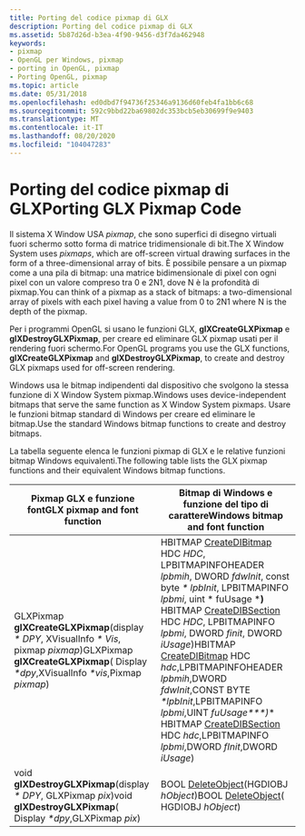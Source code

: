 ```yaml
---
title: Porting del codice pixmap di GLX
description: Porting del codice pixmap di GLX
ms.assetid: 5b87d26d-b3ea-4f90-9456-d3f7da462948
keywords:
- pixmap
- OpenGL per Windows, pixmap
- porting in OpenGL, pixmap
- Porting OpenGL, pixmap
ms.topic: article
ms.date: 05/31/2018
ms.openlocfilehash: ed0dbd7f94736f25346a9136d60feb4fa1bb6c68
ms.sourcegitcommit: 592c9bbd22ba69802dc353bcb5eb30699f9e9403
ms.translationtype: MT
ms.contentlocale: it-IT
ms.lasthandoff: 08/20/2020
ms.locfileid: "104047283"
---
```

# <a name="porting-glx-pixmap-code"></a><span data-ttu-id="42022-107">Porting del codice pixmap di GLX</span><span class="sxs-lookup"><span data-stu-id="42022-107">Porting GLX Pixmap Code</span></span>

<span data-ttu-id="42022-108">Il sistema X Window USA *pixmap*, che sono superfici di disegno virtuali fuori schermo sotto forma di matrice tridimensionale di bit.</span><span class="sxs-lookup"><span data-stu-id="42022-108">The X Window System uses *pixmaps*, which are off-screen virtual drawing surfaces in the form of a three-dimensional array of bits.</span></span> <span data-ttu-id="42022-109">È possibile pensare a un pixmap come a una pila di bitmap: una matrice bidimensionale di pixel con ogni pixel con un valore compreso tra 0 e 2N1, dove N è la profondità di pixmap.</span><span class="sxs-lookup"><span data-stu-id="42022-109">You can think of a pixmap as a stack of bitmaps: a two-dimensional array of pixels with each pixel having a value from 0 to 2N1 where N is the depth of the pixmap.</span></span>

<span data-ttu-id="42022-110">Per i programmi OpenGL si usano le funzioni GLX, **glXCreateGLXPixmap** e **glXDestroyGLXPixmap**, per creare ed eliminare GLX pixmap usati per il rendering fuori schermo.</span><span class="sxs-lookup"><span data-stu-id="42022-110">For OpenGL programs you use the GLX functions, **glXCreateGLXPixmap** and **glXDestroyGLXPixmap**, to create and destroy GLX pixmaps used for off-screen rendering.</span></span>

<span data-ttu-id="42022-111">Windows usa le bitmap indipendenti dal dispositivo che svolgono la stessa funzione di X Window System pixmap.</span><span class="sxs-lookup"><span data-stu-id="42022-111">Windows uses device-independent bitmaps that serve the same function as X Window System pixmaps.</span></span> <span data-ttu-id="42022-112">Usare le funzioni bitmap standard di Windows per creare ed eliminare le bitmap.</span><span class="sxs-lookup"><span data-stu-id="42022-112">Use the standard Windows bitmap functions to create and destroy bitmaps.</span></span>

<span data-ttu-id="42022-113">La tabella seguente elenca le funzioni pixmap di GLX e le relative funzioni bitmap Windows equivalenti.</span><span class="sxs-lookup"><span data-stu-id="42022-113">The following table lists the GLX pixmap functions and their equivalent Windows bitmap functions.</span></span>



| <span data-ttu-id="42022-114">Pixmap GLX e funzione font</span><span class="sxs-lookup"><span data-stu-id="42022-114">GLX pixmap and font function</span></span>                                                          | <span data-ttu-id="42022-115">Bitmap di Windows e funzione del tipo di carattere</span><span class="sxs-lookup"><span data-stu-id="42022-115">Windows bitmap and font function</span></span>                                                                                                                                                                                                                                                           |
|---------------------------------------------------------------------------------------|--------------------------------------------------------------------------------------------------------------------------------------------------------------------------------------------------------------------------------------------------------------------------------------------|
| <span data-ttu-id="42022-116">GLXPixmap **glXCreateGLXPixmap**(display *\* DPY*, XVisualInfo *\* Vis*, pixmap *pixmap*)</span><span class="sxs-lookup"><span data-stu-id="42022-116">GLXPixmap **glXCreateGLXPixmap**( Display *\*dpy*,XVisualInfo *\*vis*,Pixmap *pixmap*)</span></span> | <span data-ttu-id="42022-117">HBITMAP [CreateDIBitmap](/windows/desktop/api/wingdi/nf-wingdi-createdibitmap) HDC *HDC*, LPBITMAPINFOHEADER *lpbmih*, DWORD *fdwInit*, const byte *\* lpbInit*, LPBITMAPINFO *lpbmi*, uint \* fuUsage \***)** HBITMAP [CreateDIBSection](/windows/desktop/api/wingdi/nf-wingdi-createdibsection) HDC *HDC*, LPBITMAPINFO *lpbmi*, DWORD *finit*, DWORD *iUsage*)</span><span class="sxs-lookup"><span data-stu-id="42022-117">HBITMAP [CreateDIBitmap](/windows/desktop/api/wingdi/nf-wingdi-createdibitmap) HDC *hdc*,LPBITMAPINFOHEADER *lpbmih*,DWORD *fdwInit*,CONST BYTE *\*lpbInit*,LPBITMAPINFO *lpbmi*,UINT *fuUsage\*\*\*)*\* HBITMAP [CreateDIBSection](/windows/desktop/api/wingdi/nf-wingdi-createdibsection) HDC *hdc*,LPBITMAPINFO *lpbmi*,DWORD *fInit*,DWORD *iUsage*)</span></span><br/> |
| <span data-ttu-id="42022-118">void **glXDestroyGLXPixmap**(display *\* DPY*, GLXPixmap *pix*)</span><span class="sxs-lookup"><span data-stu-id="42022-118">void **glXDestroyGLXPixmap**( Display *\*dpy*,GLXPixmap *pix*)</span></span>                        | <span data-ttu-id="42022-119">BOOL [DeleteObject](/windows/desktop/api/wingdi/nf-wingdi-deleteobject)(HGDIOBJ *hObject*)</span><span class="sxs-lookup"><span data-stu-id="42022-119">BOOL [DeleteObject](/windows/desktop/api/wingdi/nf-wingdi-deleteobject)( HGDIOBJ *hObject*)</span></span>                                                                                                                                                                                                                                  |



 

 

